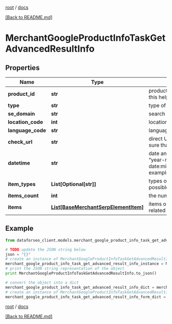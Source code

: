 [root](./../ "root") / [docs](./ "docs")

[[Back to README.md]](./../README.md "[Back to README.md]")

# MerchantGoogleProductInfoTaskGetAdvancedResultInfo

## Properties

Name | Type | Description | Notes
------------ | ------------- | ------------- | -------------
**product_id** | **str** | product ID in a POST array learn more about the parameter in this help center guide | [optional]
**type** | **str** | type of element | [optional]
**se_domain** | **str** | search engine domain in a POST array | [optional]
**location_code** | **int** | location code in a POST array | [optional]
**language_code** | **str** | language code in a POST array | [optional]
**check_url** | **str** | direct URL to search engine results you can use it to make sure that we provided accurate results | [optional]
**datetime** | **str** | date and time when the result was received in the format: “year-month-date:minutes:UTC_difference_hours:UTC_difference_minutes” example: 2019-11-15 12:57:46 +00:00 | [optional]
**item_types** | **List[Optional[str]]** | types of items found on the product specification page possible item types: product_info_element | [optional]
**items_count** | **int** | the number of results returned in the items array | [optional]
**items** | [**List[BaseMerchantSerpElementItem]**](BaseMerchantSerpElementItem.md) | items on the product page contains all product attributes and related data listed on the product page | [optional]

## Example

```python
from dataforseo_client.models.merchant_google_product_info_task_get_advanced_result_info import MerchantGoogleProductInfoTaskGetAdvancedResultInfo

# TODO update the JSON string below
json = "{}"
# create an instance of MerchantGoogleProductInfoTaskGetAdvancedResultInfo from a JSON string
merchant_google_product_info_task_get_advanced_result_info_instance = MerchantGoogleProductInfoTaskGetAdvancedResultInfo.from_json(json)
# print the JSON string representation of the object
print MerchantGoogleProductInfoTaskGetAdvancedResultInfo.to_json()

# convert the object into a dict
merchant_google_product_info_task_get_advanced_result_info_dict = merchant_google_product_info_task_get_advanced_result_info_instance.to_dict()
# create an instance of MerchantGoogleProductInfoTaskGetAdvancedResultInfo from a dict
merchant_google_product_info_task_get_advanced_result_info_form_dict = merchant_google_product_info_task_get_advanced_result_info.from_dict(merchant_google_product_info_task_get_advanced_result_info_dict)
```

  

[root](./../ "root") / [docs](./ "docs")

[[Back to README.md]](./../README.md "[Back to README.md]")